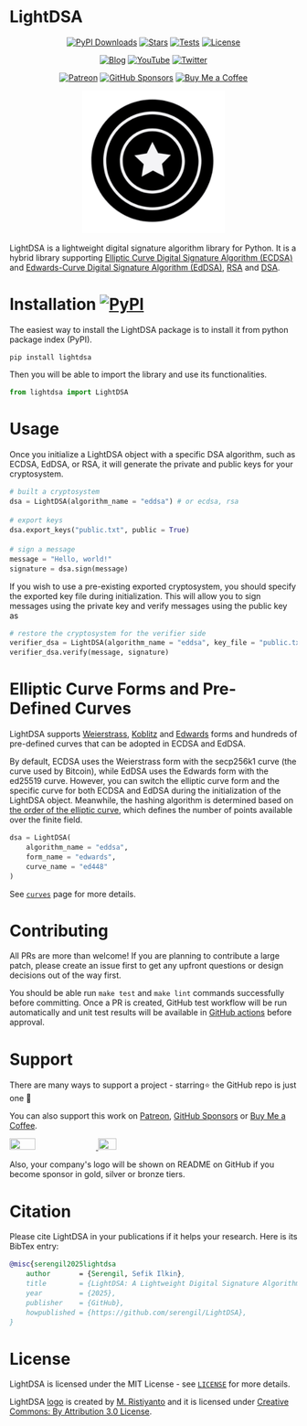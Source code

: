 # LightDSA

<div align="center">

[![PyPI Downloads](https://static.pepy.tech/personalized-badge/lightdsa?period=total&units=international_system&left_color=grey&right_color=blue&left_text=downloads)](https://pepy.tech/project/lightdsa)
[![Stars](https://img.shields.io/github/stars/serengil/LightDSA?color=yellow&style=flat&label=%E2%AD%90%20stars)](https://github.com/serengil/LightDSA/stargazers)
[![Tests](https://github.com/serengil/LightDSA/actions/workflows/tests.yml/badge.svg)](https://github.com/serengil/LightDSA/actions/workflows/tests.yml)
[![License](http://img.shields.io/:license-MIT-green.svg?style=flat)](https://github.com/serengil/LightPHE/blob/master/LICENSE)

[![Blog](https://img.shields.io/:blog-sefiks.com-blue.svg?style=flat&logo=wordpress)](https://sefiks.com)
[![YouTube](https://img.shields.io/:youtube-@sefiks-red.svg?style=flat&logo=youtube)](https://www.youtube.com/@sefiks?sub_confirmation=1)
[![Twitter](https://img.shields.io/:follow-@serengil-blue.svg?style=flat&logo=x)](https://twitter.com/intent/user?screen_name=serengil)

[![Patreon](https://img.shields.io/:become-patron-f96854.svg?style=flat&logo=patreon)](https://www.patreon.com/serengil?repo=lightdsa)
[![GitHub Sponsors](https://img.shields.io/github/sponsors/serengil?logo=GitHub&color=lightgray)](https://github.com/sponsors/serengil)
[![Buy Me a Coffee](https://img.shields.io/badge/-buy_me_a%C2%A0coffee-gray?logo=buy-me-a-coffee)](https://buymeacoffee.com/serengil)

</div>

<p align="center"><img src="https://raw.githubusercontent.com/serengil/LightDSA/master/images/shield.png" width="250" height="250"></p>

LightDSA is a lightweight digital signature algorithm library for Python. It is a hybrid library supporting [Elliptic Curve Digital Signature Algorithm (ECDSA)](https://sefiks.com/2018/02/16/elegant-signatures-with-elliptic-curve-cryptography/) and [Edwards-Curve Digital Signature Algorithm (EdDSA)](https://sefiks.com/2018/12/24/a-gentle-introduction-to-edwards-curve-digital-signature-algorithm-eddsa/), [RSA](https://sefiks.com/2023/03/06/a-step-by-step-partially-homomorphic-encryption-example-with-rsa-in-python/) and [DSA](https://sefiks.com/2023/06/14/digital-signature-algorithm-dsa-in-python-from-scratch/).

# Installation [![PyPI](https://img.shields.io/pypi/v/lightdsa.svg)](https://pypi.org/project/lightdsa/)

The easiest way to install the LightDSA package is to install it from python package index (PyPI).

```shell
pip install lightdsa
```

Then you will be able to import the library and use its functionalities.

```python
from lightdsa import LightDSA
```

# Usage

Once you initialize a LightDSA object with a specific DSA algorithm, such as ECDSA, EdDSA, or RSA, it will generate the private and public keys for your cryptosystem.

```python
# built a cryptosystem
dsa = LightDSA(algorithm_name = "eddsa") # or ecdsa, rsa

# export keys
dsa.export_keys("public.txt", public = True)

# sign a message
message = "Hello, world!"
signature = dsa.sign(message)
```

If you wish to use a pre-existing exported cryptosystem, you should specify the exported key file during initialization. This will allow you to sign messages using the private key and verify messages using the public key as

```python
# restore the cryptosystem for the verifier side
verifier_dsa = LightDSA(algorithm_name = "eddsa", key_file = "public.txt")
verifier_dsa.verify(message, signature)
```

# Elliptic Curve Forms and Pre-Defined Curves

LightDSA supports [Weierstrass](https://sefiks.com/2016/03/13/the-math-behind-elliptic-curve-cryptography/), [Koblitz](https://sefiks.com/2016/03/13/the-math-behind-elliptic-curves-over-binary-field/) and [Edwards](https://sefiks.com/2018/12/19/a-gentle-introduction-to-edwards-curves/) forms and hundreds of pre-defined curves that can be adopted in ECDSA and EdDSA.

By default, ECDSA uses the Weierstrass form with the secp256k1 curve (the curve used by Bitcoin), while EdDSA uses the Edwards form with the ed25519 curve. However, you can switch the elliptic curve form and the specific curve for both ECDSA and EdDSA during the initialization of the LightDSA object. Meanwhile, the hashing algorithm is determined based on [the order of the elliptic curve](https://sefiks.com/2018/02/27/counting-points-on-elliptic-curves-over-finite-field/), which defines the number of points available over the finite field.

```python
dsa = LightDSA(
    algorithm_name = "eddsa",
    form_name = "edwards",
    curve_name = "ed448"
)
```

See [`curves`](https://github.com/serengil/LightECC#supported-curves) page for more details.

# Contributing

All PRs are more than welcome! If you are planning to contribute a large patch, please create an issue first to get any upfront questions or design decisions out of the way first.

You should be able run `make test` and `make lint` commands successfully before committing. Once a PR is created, GitHub test workflow will be run automatically and unit test results will be available in [GitHub actions](https://github.com/serengil/LightDSA/actions/workflows/tests.yml) before approval.

# Support

There are many ways to support a project - starring⭐️ the GitHub repo is just one 🙏

You can also support this work on [Patreon](https://www.patreon.com/serengil?repo=lightdsa), [GitHub Sponsors](https://github.com/sponsors/serengil) or [Buy Me a Coffee](https://buymeacoffee.com/serengil).

<a href="https://www.patreon.com/serengil?repo=lightdsa">
<img src="https://raw.githubusercontent.com/serengil/LightPHE/master/icons/patreon.png" width="30%" height="30%">
</a>

<a href="https://buymeacoffee.com/serengil">
<img src="https://raw.githubusercontent.com/serengil/LightPHE/master/icons/bmc-button.png" width="25%" height="25%">
</a>

Also, your company's logo will be shown on README on GitHub if you become sponsor in gold, silver or bronze tiers.

# Citation

Please cite LightDSA in your publications if it helps your research. Here is its BibTex entry:

```BibTeX
@misc{serengil2025lightdsa
    author       = {Serengil, Sefik Ilkin},
    title        = {LightDSA: A Lightweight Digital Signature Algorithm Library for Python},
    year         = {2025},
    publisher    = {GitHub},
    howpublished = {https://github.com/serengil/LightDSA},
}
```

# License

LightDSA is licensed under the MIT License - see [`LICENSE`](https://github.com/serengil/LightDSA/blob/master/LICENSE) for more details.

LightDSA [logo](https://thenounproject.com/icon/captain-america-shield-2579667/) is created by [M. Ristiyanto](https://thenounproject.com/creator/masmajnun.studio/) and it is licensed under [Creative Commons: By Attribution 3.0 License](https://creativecommons.org/licenses/by/3.0/).
